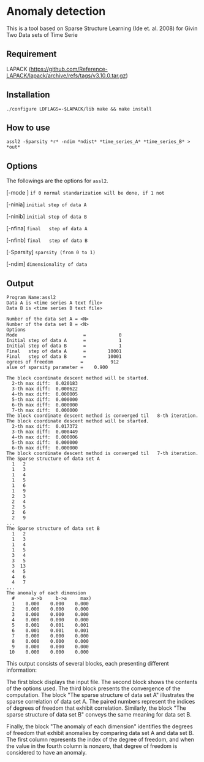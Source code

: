 # Anomaly detection

This is a tool based on Sparse Structure Learning (Ide et. al. 2008) for Givin Two Data sets of Time Serie

<!--
## The algorithms
-->

## Requirement

LAPACK (https://github.com/Reference-LAPACK/lapack/archive/refs/tags/v3.10.0.tar.gz)

<!--
``
wget https://github.com/Reference-LAPACK/lapack/archive/refs/tags/v3.10.0.tar.gz
tar -zxvf v3.10.0.tar.gz
cd lapack-3.10.0
cp make.inc.example make.inc
emacs make.inc
make -j 4
cp lapack-3.10.0/liblapack.a $LAPACK/
cp librefblas.a $LAPACK/libblas.a
cp lapack-3.10.0/libtmglib.a $LAPACK/
``
-->

## Installation

``
./configure LDFLAGS=-$LAPACK/lib
make && make install
``

## How to use

``
assl2 -Sparsity *r* -ndim *ndist* *time_series_A* *time_series_B* > *out*
``

## Options

The followings are the options for `assl2`.

[-mode ]   `if 0 normal standarization will be done, if 1 not`

[-ninia]    `initial step of data A`

[-ninib]    `initial step of data B`

[-nfina]    `final   step of data A`

[-nfinb]    `final   step of data B`

[-Sparsity] `sparsity (from 0 to 1)`

[-ndim]     `dimensionality of data`

## Output

```
Program Name:assl2
Data A is <time series A text file>
Data B is <time series B text file>

Number of the data set A = <N>
Number of the data set B = <N>
Options
Mode                        =            0
Initial step of data A      =            1
Initial step of data B      =            1
Final   step of data A      =        10001
Final   step of data B      =        10001
egrees of freedom          =          912
alue of sparsity parameter =    0.900

The block coordinate descent method will be started.
  2-th max diff:  0.020183
  3-th max diff:  0.000622
  4-th max diff:  0.000005
  5-th max diff:  0.000000
  6-th max diff:  0.000000
  7-th max diff:  0.000000
The block coordinate descent method is converged til   8-th iteration.
The block coordinate descent method will be started.
  2-th max diff:  0.017372
  3-th max diff:  0.000449
  4-th max diff:  0.000006
  5-th max diff:  0.000000
  6-th max diff:  0.000000
The block coordinate descent method is converged til   7-th iteration.
The Sparse structure of data set A
  1   2
  1   3
  1   4
  1   5
  1   6
  1   9
  2   3
  2   4
  2   5
  2   6
  2   9
...
The Sparse structure of data set B
  1   2
  1   3
  1   4
  1   5
  3   4
  3   5
  3  13
  4   5
  4   6
  4   7
...
The anomaly of each dimension
  #      a->b     b->a     max)
  1    0.000    0.000    0.000
  2    0.000    0.000    0.000
  3    0.000    0.000    0.000
  4    0.000    0.000    0.000
  5    0.001    0.001    0.001
  6    0.001    0.001    0.001
  7    0.000    0.000    0.000
  8    0.000    0.000    0.000
  9    0.000    0.000    0.000
 10    0.000    0.000    0.000
```

This output consists of several blocks, each presenting different information:

The first block displays the input file.
The second block shows the contents of the options used.
The third block presents the convergence of the computation.
The block "The sparse structure of data set A" illustrates the sparse correlation of data set A.
The paired numbers represent the indices of degrees of freedom that exhibit correlation. Similarly, the block "The sparse structure of data set B" conveys the same meaning for data set B.

Finally, the block "The anomaly of each dimension" identifies the degrees of freedom that exhibit anomalies by comparing data set A and data set B.
The first column represents the index of the degree of freedom, and when the value in the fourth column is nonzero, that degree of freedom is considered to have an anomaly.

